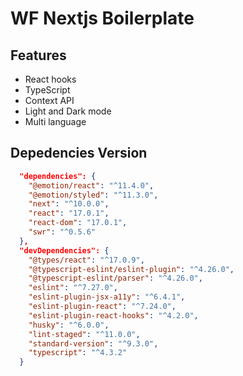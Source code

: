 # WF Nextjs Boilerplate

## Features
* React hooks
* TypeScript
* Context API
* Light and Dark mode
* Multi language

## Depedencies Version
```json
  "dependencies": {
    "@emotion/react": "^11.4.0",
    "@emotion/styled": "^11.3.0",
    "next": "^10.0.0",
    "react": "17.0.1",
    "react-dom": "17.0.1",
    "swr": "^0.5.6"
  },
  "devDependencies": {
    "@types/react": "^17.0.9",
    "@typescript-eslint/eslint-plugin": "^4.26.0",
    "@typescript-eslint/parser": "^4.26.0",
    "eslint": "^7.27.0",
    "eslint-plugin-jsx-a11y": "^6.4.1",
    "eslint-plugin-react": "^7.24.0",
    "eslint-plugin-react-hooks": "^4.2.0",
    "husky": "^6.0.0",
    "lint-staged": "^11.0.0",
    "standard-version": "^9.3.0",
    "typescript": "^4.3.2"
  }
```
